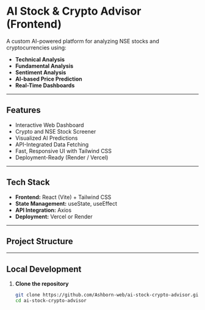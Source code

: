# AI Stock & Crypto Advisor (Frontend)

A custom AI-powered platform for analyzing NSE stocks and cryptocurrencies using:

- **Technical Analysis**
- **Fundamental Analysis**
- **Sentiment Analysis**
- **AI-based Price Prediction**
- **Real-Time Dashboards**

---

## Features

- Interactive Web Dashboard  
- Crypto and NSE Stock Screener  
- Visualized AI Predictions  
- API-Integrated Data Fetching  
- Fast, Responsive UI with Tailwind CSS  
- Deployment-Ready (Render / Vercel)

---

## Tech Stack

- **Frontend:** React (Vite) + Tailwind CSS  
- **State Management:** useState, useEffect  
- **API Integration:** Axios  
- **Deployment:** Vercel or Render

---

## Project Structure
---

## Local Development

1. **Clone the repository**
   ```bash
   git clone https://github.com/Ashborn-web/ai-stock-crypto-advisor.git
   cd ai-stock-crypto-advisor
